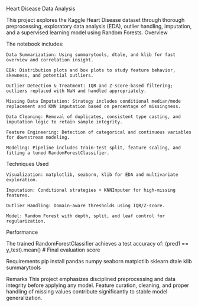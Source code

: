 Heart Disease Data Analysis

This project explores the Kaggle Heart Disease dataset through thorough preprocessing, exploratory data analysis (EDA), outlier handling, imputation, and a supervised learning model using Random Forests.
Overview

The notebook includes:

    Data Summarization: Using summarytools, dtale, and klib for fast overview and correlation insight.

    EDA: Distribution plots and box plots to study feature behavior, skewness, and potential outliers.

    Outlier Detection & Treatment: IQR and Z-score-based filtering; outliers replaced with NaN and handled appropriately.

    Missing Data Imputation: Strategy includes conditional median/mode replacement and KNN imputation based on percentage of missingness.

    Data Cleaning: Removal of duplicates, consistent type casting, and imputation logic to retain sample integrity.

    Feature Engineering: Detection of categorical and continuous variables for downstream modeling.

    Modeling: Pipeline includes train-test split, feature scaling, and fitting a tuned RandomForestClassifier.

Techniques Used

    Visualization: matplotlib, seaborn, klib for EDA and multivariate exploration.

    Imputation: Conditional strategies + KNNImputer for high-missing features.

    Outlier Handling: Domain-aware thresholds using IQR/Z-score.

    Model: Random Forest with depth, split, and leaf control for regularization.

Performance

  The trained RandomForestClassifier achieves a test accuracy of:
  (pred1 == y_test).mean()  # Final evaluation score

Requirements
  pip install pandas numpy seaborn matplotlib sklearn dtale klib summarytools

Remarks
  This project emphasizes disciplined preprocessing and data integrity before applying any model. Feature curation, cleaning, and proper handling of missing values contribute significantly to stable model generalization.

